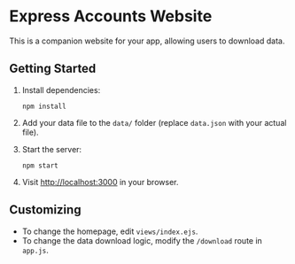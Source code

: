 # Express Accounts Website

This is a companion website for your app, allowing users to download data.

## Getting Started

1. Install dependencies:

   ```
   npm install
   ```

2. Add your data file to the `data/` folder (replace `data.json` with your actual file).

3. Start the server:

   ```
   npm start
   ```

4. Visit [http://localhost:3000](http://localhost:3000) in your browser.

## Customizing

- To change the homepage, edit `views/index.ejs`.
- To change the data download logic, modify the `/download` route in `app.js`.